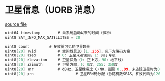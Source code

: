 # 卫星信息（UORB 消息）  

[source file](https://github.com/PX4/PX4-Autopilot/blob/main/msg/SatelliteInfo.msg)  

```c
uint64 timestamp		# 自系统启动以来的时间（微秒）
uint8 SAT_INFO_MAX_SATELLITES = 20

uint8 count			# 接收器可见的卫星数量
uint8[20] svid	 		# 空间载具ID [1..255]，见下方编码方案
uint8[20] used			# 0: 卫星未被使用，1: 用于导航
uint8[20] elevation		# 卫星仰角（0: 正上方，90: 地平线）
uint8[20] azimuth		# 卫星方向，0: 0度，255: 360度
uint8[20] snr			# dBHz，卫星载噪比 C/N0，范围 0..99，未追踪卫星时为0
uint8[20] prn                   # 卫星PRN码分配（伪随机数SBAS，有效代码为120-144）
```